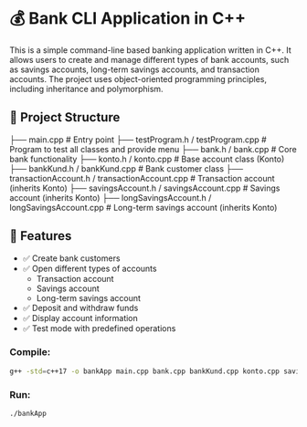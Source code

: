 # 💰 Bank CLI Application in C++

This is a simple command-line based banking application written in C++. It allows users to create and manage different types of bank accounts, such as savings accounts, long-term savings accounts, and transaction accounts. The project uses object-oriented programming principles, including inheritance and polymorphism.

## 📁 Project Structure

├── main.cpp # Entry point
├── testProgram.h / testProgram.cpp # Program to test all classes and provide menu
├── bank.h / bank.cpp # Core bank functionality
├── konto.h / konto.cpp # Base account class (Konto)
├── bankKund.h / bankKund.cpp # Bank customer class
├── transactionAccount.h /  transactionAccount.cpp # Transaction account (inherits Konto)
├── savingsAccount.h / savingsAccount.cpp  # Savings account (inherits Konto)
├── longSavingsAccount.h / longSavingsAccount.cpp # Long-term savings account (inherits Konto)

## 🔧 Features

- ✅ Create bank customers
- ✅ Open different types of accounts
  - Transaction account
  - Savings account
  - Long-term savings account
- ✅ Deposit and withdraw funds
- ✅ Display account information
- ✅ Test mode with predefined operations

### Compile:

```bash
g++ -std=c++17 -o bankApp main.cpp bank.cpp bankKund.cpp konto.cpp savingsAccount.cpp longSavingsAccount.cpp transactionAccount.cpp testProgram.cpp
```

### Run:

```bash
./bankApp
```

